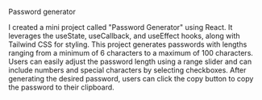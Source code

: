Password generator

I created a mini project called "Password Generator" using React. It leverages the useState, useCallback, and useEffect hooks, along with Tailwind CSS for styling. This project generates passwords with lengths ranging from a minimum of 6 characters to a maximum of 100 characters. Users can easily adjust the password length using a range slider and can include numbers and special characters by selecting checkboxes. After generating the desired password, users can click the copy button to copy the password to their clipboard.
